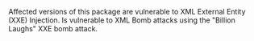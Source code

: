 Affected versions of this package are vulnerable to XML External Entity (XXE) Injection. Is vulnerable to XML Bomb attacks using the "Billion Laughs" XXE bomb attack.